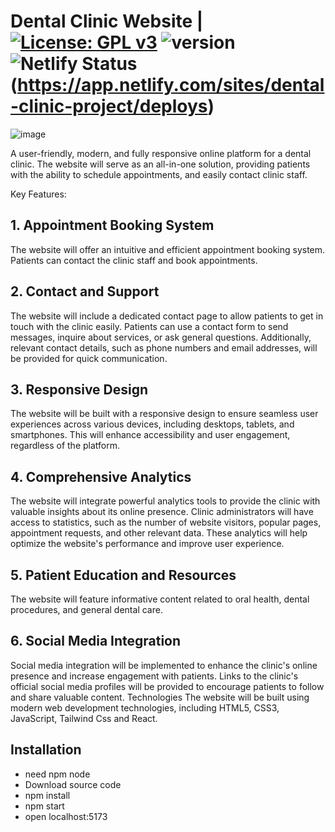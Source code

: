 # Dental Clinic Website |  [![License: GPL v3](https://img.shields.io/badge/License-GPL%20v3-blue.svg)](https://www.gnu.org/licenses/gpl-3.0) ![version](https://img.shields.io/badge/React.Js-v16.14.0-red) ![Netlify Status](https://api.netlify.com/api/v1/badges/c0321660-0b1e-40ea-82db-10370779f201/deploy-status)(https://app.netlify.com/sites/dental-clinic-project/deploys)


![image](https://github.com/Kristi200/Dental-Clinic-Website/assets/80427725/95833512-0dda-42dd-8e9c-e7f9a0b5e5fd)


A user-friendly, modern, and fully responsive online platform for a dental clinic. The website will serve as an all-in-one solution, providing patients with the ability to schedule appointments, and easily contact clinic staff.

Key Features:
## 1. Appointment Booking System
The website will offer an intuitive and efficient appointment booking system. Patients can contact the clinic staff and book appointments.
## 2. Contact and Support
The website will include a dedicated contact page to allow patients to get in touch with the clinic easily. Patients can use a contact form to send messages, inquire about services, or ask general questions. Additionally, relevant contact details, such as phone numbers and email addresses, will be provided for quick communication.
## 3. Responsive Design
The website will be built with a responsive design to ensure seamless user experiences across various devices, including desktops, tablets, and smartphones. This will enhance accessibility and user engagement, regardless of the platform.
## 4. Comprehensive Analytics
The website will integrate powerful analytics tools to provide the clinic with valuable insights about its online presence. Clinic administrators will have access to statistics, such as the number of website visitors, popular pages, appointment requests, and other relevant data. These analytics will help optimize the website's performance and improve user experience.
## 5. Patient Education and Resources
The website will feature informative content related to oral health, dental procedures, and general dental care.
## 6. Social Media Integration
Social media integration will be implemented to enhance the clinic's online presence and increase engagement with patients. Links to the clinic's official social media profiles will be provided to encourage patients to follow and share valuable content.
Technologies
The website will be built using modern web development technologies, including HTML5, CSS3, JavaScript, Tailwind Css and React.

## Installation

- need npm node
- Download source code
- npm install
- npm start
- open localhost:5173
